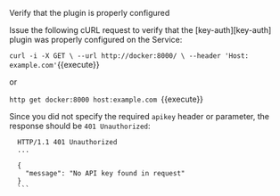 Verify that the plugin is properly configured

Issue the following cURL request to verify that the [key-auth][key-auth] plugin was properly configured on the Service:

`
curl -i -X GET \
  --url http://docker:8000/ \
  --header 'Host: example.com'
`{{execute}}

or 


`http get docker:8000 host:example.com `{{execute}}


Since you did not specify the required `apikey` header or parameter, the response should be `401 Unauthorized`:

  ```http
    HTTP/1.1 401 Unauthorized
    ...

    {
      "message": "No API key found in request"
    }
    ```
